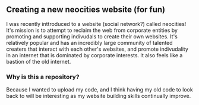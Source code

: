 <h2> Creating a new neocities website (for fun)</h2>
<p> I was recently inttroduced to a website (social network?) called neocities! It's mission is to attempt to reclaim the web from corporate entities by promoting and supporting indivudals to create their own websites. It's relatively popular and has an incredibly large community of talented creaters that interact with each other's websites, and promote indivudality in an internet that is dominated by corporate interests. It also feels like a bastion of the old internet.</p>
<h3> Why is this a repository?</h3>
<p>  Because I wanted to upload my code, and I think having my old code to look back to will be interesting as my website building skills continually improve. </p>
